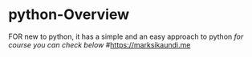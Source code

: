 # python-Overview
FOR new to python, it has a simple and an easy approach to python
*for course  you can check below*
#https://marksikaundi.me

